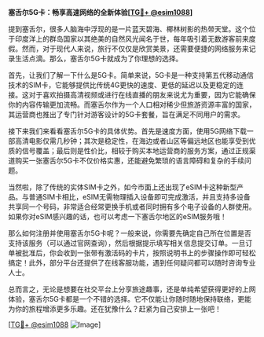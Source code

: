**塞舌尔5G卡：畅享高速网络的全新体验[[TG💪+ @esim1088](https://t.me/s/esim1088)]**

提到塞舌尔，很多人脑海中浮现的是一片蓝天碧海、椰林树影的热带天堂。这个位于印度洋上的群岛国家以其绝美的自然风光闻名于世，每年吸引着无数游客前来度假。然而，对于现代人来说，旅行不仅仅是欣赏美景，还需要便捷的网络服务来记录生活点滴。那么，塞舌尔5G卡就成为了你理想的选择。

首先，让我们了解一下什么是5G卡。简单来说，5G卡是一种支持第五代移动通信技术的SIM卡，它能够提供比传统4G更快的速度、更低的延迟以及更稳定的连接。这对于喜欢拍摄高清视频或进行在线直播的朋友来说尤为重要，因为它能确保你的内容传输更加流畅。而塞舌尔作为一个人口相对稀少但旅游资源丰富的国家，其运营商也推出了专门针对游客设计的5G卡套餐，旨在满足不同用户的需求。

接下来我们来看看塞舌尔5G卡的具体优势。首先是速度方面，使用5G网络下载一部高清电影仅需几秒钟；其次是稳定性，在海边或者山区等偏远地区也能享受到优质的信号覆盖；最后则是性价比，相较于购买本地运营商的服务方案，通过正规渠道购买一张塞舌尔5G卡不仅价格实惠，还能避免繁琐的语言障碍和复杂的手续问题。

当然啦，除了传统的实体SIM卡之外，如今市面上还出现了eSIM卡这种新型产品。与普通SIM卡相比，eSIM无需物理插入设备即可完成激活，并且支持多设备共享同一个号码，非常适合经常更换手机或者同时拥有多个电子设备的人群使用。如果你对eSIM感兴趣的话，也可以考虑一下塞舌尔地区的eSIM服务哦！

那么如何注册并使用塞舌尔5G卡呢？一般来说，你需要先确定自己所在位置是否支持该服务（可以通过官网查询），然后根据提示填写相关信息提交订单。一旦订单被批准后，你会收到一张带有激活码的卡片，按照说明书上的步骤操作即可轻松搞定！此外，部分平台还提供了在线客服功能，遇到任何疑问都可以随时咨询专业人士。

总而言之，无论是想要在社交平台上分享旅途趣事，还是单纯希望获得更好的上网体验，塞舌尔5G卡都是一个不错的选择。它不仅能让你随时随地保持联络，更能为你的旅程增添更多乐趣。还在犹豫什么？赶紧为自己安排上一张吧！

[[TG💪+ @esim1088](https://t.me/s/esim1088) ![Image](https://i.postimg.cc/4NQfJmqS/Snipaste-2025-05-13-00-14-12.png)]